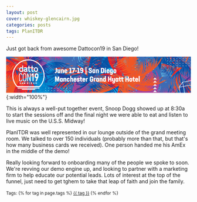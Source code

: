 ```yaml
---
layout: post
cover: whiskey-glencairn.jpg
categories: posts
tags: PlanITDR
---
```


Just got back from awesome Dattocon19 in San Diego!

![Dattocon19](/images/dattocon19.png){:width="100%"}

This is always a well-put together event, Snoop Dogg showed up at 8:30a to start the sessions off and the final night we were able to eat and listen to live music on the U.S.S. Midway!

PlanITDR was well represented in our lounge outside of the grand meeting room. We talked to over 150 individuals (probably more than that, but that's how many business cards we received). One person handed me his AmEx in the middle of the demo!

Really looking forward to onboarding many of the people we spoke to soon. We're revving our demo engine up, and looking to partner with a marketing firm to help educate our potential leads. Lots of interest at the top of the funnel, just need to get tghem to take that leap of faith and join the family.


<p><small>
Tags: 	
  {% for tag in page.tags %}
    <a href="/tags/{{ tag }}/">{{ tag }}</a>
  {% endfor %}
</small></p>